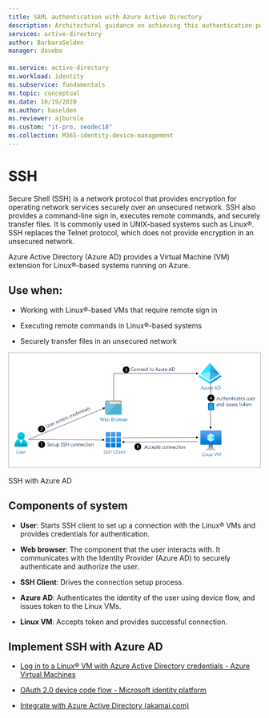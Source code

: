 ```yaml
---
title: SAML authentication with Azure Active Directory
description: Architectural guidance on achieving this authentication pattern
services: active-directory
author: BarbaraSelden
manager: daveba

ms.service: active-directory
ms.workload: identity
ms.subservice: fundamentals
ms.topic: conceptual
ms.date: 10/19/2020
ms.author: baselden
ms.reviewer: ajburnle
ms.custom: "it-pro, seodec18"
ms.collection: M365-identity-device-management
---
```


# SSH

Secure Shell (SSH) is a network protocol that provides encryption for operating network services securely over an unsecured network. SSH also provides a command-line sign in, executes remote commands, and securely transfer files. It is commonly used in UNIX-based systems such as Linux®. SSH replaces the Telnet protocol, which does not provide encryption in an unsecured network. 

Azure Active Directory (Azure AD) provides a Virtual Machine (VM) extension for Linux®-based systems running on Azure. 

## Use when: 

* Working with Linux®-based VMs that require remote sign in

* Executing remote commands in Linux®-based systems

* Securely transfer files in an unsecured network

![diagram of Azure AD with SSH protocol](./media/authentication-patterns/ssh-auth.png)

SSH with Azure AD

## Components of system 

* **User**: Starts SSH client to set up a connection with the Linux® VMs and provides credentials for authentication.

* **Web browser**: The component that the user interacts with. It communicates with the Identity Provider (Azure AD) to securely authenticate and authorize the user.

* **SSH Client**: Drives the connection setup process.

* **Azure AD**: Authenticates the identity of the user using device flow, and issues token to the Linux VMs.

* **Linux VM**: Accepts token and provides successful connection.

##  

## Implement SSH with Azure AD 

* [Log in to a Linux® VM with Azure Active Directory credentials - Azure Virtual Machines ](https://docs.microsoft.com/azure/virtual-machines/linux/login-using-aad) 

* [OAuth 2.0 device code flow - Microsoft identity platform ](https://docs.microsoft.com/azure/active-directory/develop/v2-oauth2-device-code)

* [Integrate with Azure Active Directory (akamai.com)](https://learn.akamai.com/webhelp/enterprise-application-access/enterprise-application-access/GUID-6B16172C-86CC-48E8-B30D-8E678BF3325F.html)

 
